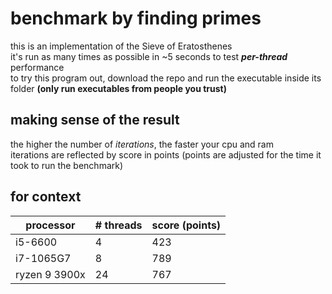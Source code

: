 # benchmark by finding primes
this is an implementation of the Sieve of Eratosthenes\
it's run as many times as possible in ~5 seconds to test ***per-thread*** performance\
to try this program out, download the repo and run the executable inside its folder **(only run executables from people you trust)**

## making sense of the result
the higher the number of *iterations*, the faster your cpu and ram\
iterations are reflected by score in points (points are adjusted for the time it took to run the benchmark)

## for context
| processor  | # threads | score (points) |
| ------------- | ------------- | ------------- |
| i5-6600 | 4 | 423 |
| i7-1065G7 | 8 | 789 |
| ryzen 9 3900x | 24 | 767 |
